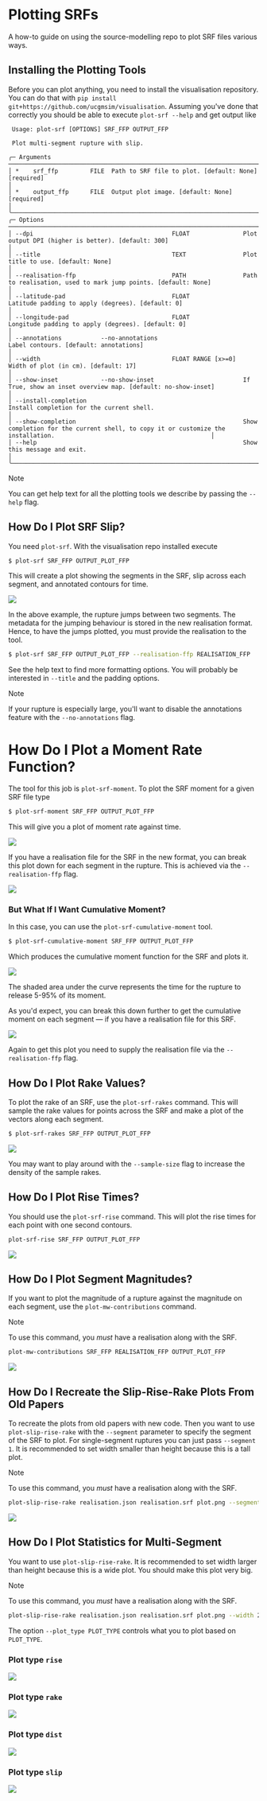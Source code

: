 # Plotting SRFs

A how-to guide on using the source-modelling repo to plot SRF files various ways.

## Installing the Plotting Tools

Before you can plot anything, you need to install the visualisation repository. You can do that with `pip install git+https://github.com/ucgmsim/visualisation`. Assuming you've done that correctly you should be able to execute `plot-srf --help` and get output like

```
 Usage: plot-srf [OPTIONS] SRF_FFP OUTPUT_FFP

 Plot multi-segment rupture with slip.

╭─ Arguments ─────────────────────────────────────────────────────────────────────────────────────────────────────────────────────────────────────────────────────────────────────────────────╮
│ *    srf_ffp         FILE  Path to SRF file to plot. [default: None] [required]                                                                                                             │
│ *    output_ffp      FILE  Output plot image. [default: None] [required]                                                                                                                    │
╰─────────────────────────────────────────────────────────────────────────────────────────────────────────────────────────────────────────────────────────────────────────────────────────────╯
╭─ Options ───────────────────────────────────────────────────────────────────────────────────────────────────────────────────────────────────────────────────────────────────────────────────╮
│ --dpi                                       FLOAT               Plot output DPI (higher is better). [default: 300]                                                                          │
│ --title                                     TEXT                Plot title to use. [default: None]                                                                                          │
│ --realisation-ffp                           PATH                Path to realisation, used to mark jump points. [default: None]                                                              │
│ --latitude-pad                              FLOAT               Latitude padding to apply (degrees). [default: 0]                                                                           │
│ --longitude-pad                             FLOAT               Longitude padding to apply (degrees). [default: 0]                                                                          │
│ --annotations           --no-annotations                        Label contours. [default: annotations]                                                                                      │
│ --width                                     FLOAT RANGE [x>=0]  Width of plot (in cm). [default: 17]                                                                                        │
│ --show-inset            --no-show-inset                         If True, show an inset overview map. [default: no-show-inset]                                                               │
│ --install-completion                                            Install completion for the current shell.                                                                                   │
│ --show-completion                                               Show completion for the current shell, to copy it or customize the installation.                                            │
│ --help                                                          Show this message and exit.                                                                                                 │
╰─────────────────────────────────────────────────────────────────────────────────────────────────────────────────────────────────────────────────────────────────────────────────────────────╯
```

> [!NOTE]
> You can get help text for all the plotting tools we describe by
> passing the `--help` flag.

## How Do I Plot SRF Slip?

You need `plot-srf`. With the visualisation repo installed execute

```bash
$ plot-srf SRF_FFP OUTPUT_PLOT_FFP
```

This will create a plot showing the segments in the SRF, slip across
each segment, and annotated contours for time.

![](images/srf_plot_example.png)

In the above example, the rupture jumps between two segments. The metadata for the jumping behaviour is stored in the new realisation format. Hence, to have the jumps plotted, you must provide the realisation to the tool.

```bash
$ plot-srf SRF_FFP OUTPUT_PLOT_FFP --realisation-ffp REALISATION_FFP
```

See the help text to find more formatting options. You will probably be interested in `--title` and the padding options.

> [!NOTE]
> If your rupture is especially large, you'll want to disable the
> annotations feature with the `--no-annotations` flag.

# How Do I Plot a Moment Rate Function?

The tool for this job is `plot-srf-moment`. To plot the SRF moment for a given SRF file type

```bash
$ plot-srf-moment SRF_FFP OUTPUT_PLOT_FFP
```

This will give you a plot of moment rate against time.

![](images/srf_moment_rate_example.png)

If you have a realisation file for the SRF in the new format, you can break this plot down for each segment in the rupture. This is achieved via the `--realisation-ffp` flag.

![](images/srf_moment_rate_example_breakdown.png)

### But What If I Want Cumulative Moment?

In this case, you can use the `plot-srf-cumulative-moment` tool.

```bash
$ plot-srf-cumulative-moment SRF_FFP OUTPUT_PLOT_FFP
```

Which produces the cumulative moment function for the SRF and plots it.

![](images/srf_cumulative_moment_rate_example.png)

The shaded area under the curve represents the time for the rupture to release 5-95% of its moment.

As you'd expect, you can break this down further to get the cumulative moment on each segment — if you have a realisation file for this SRF.

![](images/srf_cumulative_moment_rate_example_breakdown.png)

Again to get this plot you need to supply the realisation file via the `--realisation-ffp` flag.

## How Do I Plot Rake Values?

To plot the rake of an SRF, use the `plot-srf-rakes` command. This
will sample the rake values for points across the SRF and make a plot
of the vectors along each segment.

```bash
$ plot-srf-rakes SRF_FFP OUTPUT_PLOT_FFP
```

![](images/rakes_example.png)

You may want to play around with the `--sample-size` flag to increase the density of the sample rakes.

## How Do I Plot Rise Times?

You should use the `plot-srf-rise` command. This will plot the rise times for each point with one second contours.

```bash
plot-srf-rise SRF_FFP OUTPUT_PLOT_FFP
```

![](images/rise_example.png)

## How Do I Plot Segment Magnitudes?

If you want to plot the magnitude of a rupture against the magnitude
on each segment, use the `plot-mw-contributions` command.

> [!NOTE]
> To use this command, you *must* have a realisation along with the SRF.

```bash
plot-mw-contributions SRF_FFP REALISATION_FFP OUTPUT_PLOT_FFP
```

![](images/example_mw_contributions.png)

## How Do I Recreate the Slip-Rise-Rake Plots From Old Papers
To recreate the plots from old papers with new code. Then you want to use `plot-slip-rise-rake` with the `--segment` parameter to specify the segment of the SRF to plot. For single-segment ruptures you can just pass `--segment 1`. It is recommended to set width smaller than height because this is a tall plot.

> [!NOTE]
> To use this command, you *must* have a realisation along with the SRF.

```bash
plot-slip-rise-rake realisation.json realisation.srf plot.png --segment 1 --width 15 --height 30
```

![](images/summary_segment_1.png)


## How Do I Plot Statistics for Multi-Segment
You want to use `plot-slip-rise-rake`. It is recommended to set width larger than height because this is a wide plot. You should make this plot very big.

> [!NOTE]
> To use this command, you *must* have a realisation along with the SRF.

```bash
plot-slip-rise-rake realisation.json realisation.srf plot.png --width 200 --height 100 --plot_type PLOT_TYPE
```

The option `--plot_type PLOT_TYPE` controls what you to plot based on `PLOT_TYPE`.

### Plot type `rise`
![](images/summary_rise.png)
### Plot type `rake`
![](images/summary_rake.png)
### Plot type `dist`
![](images/summary_dist.png)
### Plot type `slip`
![](images/summary_slip.png)
